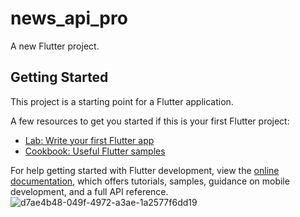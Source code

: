 # news_api_pro

A new Flutter project.

## Getting Started

This project is a starting point for a Flutter application.

A few resources to get you started if this is your first Flutter project:

- [Lab: Write your first Flutter app](https://docs.flutter.dev/get-started/codelab)
- [Cookbook: Useful Flutter samples](https://docs.flutter.dev/cookbook)

For help getting started with Flutter development, view the
[online documentation](https://docs.flutter.dev/), which offers tutorials,
samples, guidance on mobile development, and a full API reference.
![d7ae4b48-049f-4972-a3ae-1a2577f6dd19](https://github.com/SharfyMo/News_Api_app/assets/121889155/1ad789f1-52b8-4581-a4cd-f919985fa042)
